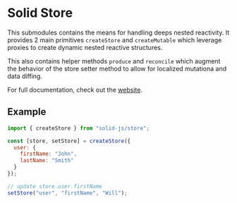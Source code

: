 # Solid Store

This submodules contains the means for handling deeps nested reactivity. It provides 2 main primitives `createStore` and `createMutable` which leverage proxies to create dynamic nested reactive structures.

This also contains helper methods `produce` and `reconcile` which augment the behavior of the store setter method to allow for localized mutationa and data diffing.

For full documentation, check out the [website](https://www.solidjs.com/docs/latest/api).

## Example

```js
import { createStore } from "solid-js/store";

const [store, setStore] = createStore({
  user: {
    firstName: "John",
    lastName: "Smith"
  }
});

// update store.user.firstName
setStore("user", "firstName", "Will");
```